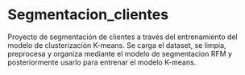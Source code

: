 # Segmentacion_clientes

Proyecto de segmentación de clientes a través del entrenamiento del modelo de clusterización K-means. 
Se carga el dataset, se limpia, preprocesa y organiza mediante el modelo de segmentacion RFM y posteriormente usarlo para entrenar el modelo K-means.
